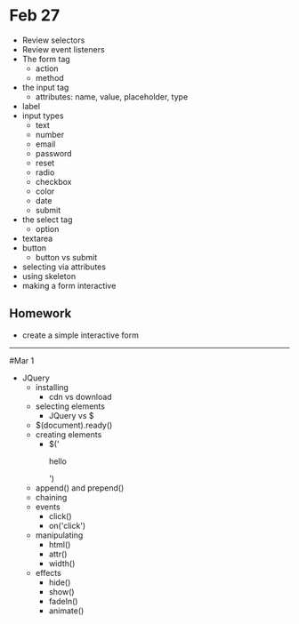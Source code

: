 # Feb 27

* Review selectors
* Review event listeners
* The form tag
	* action
	* method
* the input tag
	* attributes: name, value, placeholder, type
* label
* input types
	* text
	* number
	* email
	* password
	* reset
	* radio
	* checkbox
	* color
	* date
	* submit
* the select tag
	* option
* textarea
* button
	* button vs submit
* selecting via attributes
* using skeleton
* making a form interactive
	
## Homework
* create a simple interactive form

-----

#Mar 1
* JQuery
	* installing
		* cdn vs download
	* selecting elements
		* JQuery vs $
	* $(document).ready()
	* creating elements
		* $('<p>hello</p>')
	* append() and prepend()
	* chaining
	* events
		* click()
		* on('click')
	* manipulating
		* html()
		* attr()
		* width()
	* effects
		* hide()
		* show()
		* fadeIn()
		* animate()

